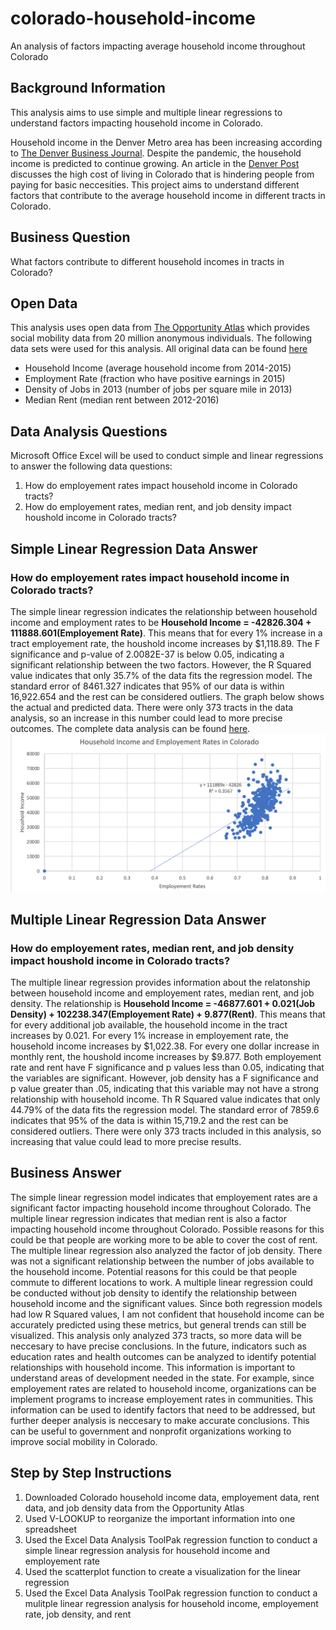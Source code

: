 # colorado-household-income
An analysis of factors impacting average household income throughout Colorado
## Background Information
This analysis aims to use simple and multiple linear regressions to understand factors impacting household income in Colorado. 

Household income in the Denver Metro area has been increasing according to [The Denver Business Journal](https://www.bizjournals.com/denver/news/2020/12/24/denvers-average-income-keeps-growing.html). Despite the pandemic, the household income is predicted to continue growing. An article in the [Denver Post](https://www.denverpost.com/2018/01/05/forget-middle-class-in-denver-it-takes-63000-a-year-for-a-family-to-just-subsist/) discusses the high cost of living in Colorado that is hindering people from paying for basic neccesities. This project aims to understand different factors that contribute to the average household income in different tracts in Colorado.

## Business Question
What factors contribute to different household incomes in tracts in Colorado?

## Open Data
This analysis uses open data from [The Opportunity Atlas](https://opportunityatlas.org) which provides social mobility data from 20 million anonymous individuals. 
The following data sets were used for this analysis. All original data can be found [here](https://github.com/cshah13/colorado-household-income/blob/main/Original%20Data.xlsx)
- Household Income (average household income from 2014-2015)
- Employment Rate (fraction who have positive earnings in 2015)
- Density of Jobs in 2013 (number of jobs per square mile in 2013)
- Median Rent (median rent between 2012-2016)

## Data Analysis Questions
Microsoft Office Excel will be used to conduct simple and linear regressions to answer the following data questions:
1. How do employement rates impact household income in Colorado tracts?
2. How do employement rates, median rent, and job density impact houshold income in Colorado tracts?

## Simple Linear Regression Data Answer
### How do employement rates impact household income in Colorado tracts?
The simple linear regression indicates the relationship between household income and employment rates to be __Household Income = -42826.304 + 111888.601(Employement Rate)__. This means that for every 1% increase in a tract employement rate, the houshold income increases by $1,118.89. The F significance and p-value of 2.0082E-37 is below 0.05, indicating a significant relationship between the two factors. However, the R Squared value indicates that only 35.7% of the data fits the regression model. The standard error of 8461.327  indicates that 95% of our data is within 16,922.654 and the rest can be considered outliers. The graph below shows the actual and predicted data. There were only 373 tracts in the data analysis, so an increase in this number could lead to more precise outcomes. The complete data analysis can be found [here](https://github.com/cshah13/colorado-household-income/blob/main/Data%20Analysis.xlsx).
![alttext](https://github.com/cshah13/colorado-household-income/blob/main/Simple%20Linear%20Regression%20Graph.png)

## Multiple Linear Regression Data Answer
### How do employement rates, median rent, and job density impact houshold income in Colorado tracts?
The multiple linear regression provides information about the relatonship between household income and employement rates, median rent, and job density. The relationship is __Household Income = -46877.601 + 0.021(Job Density) + 102238.347(Employement Rate) + 9.877(Rent)__. This means that for every additional job available, the household income in the tract increases by 0.021. For every 1% increase in employement rate, the household income increases by $1,022.38. For every one dollar increase in monthly rent, the houshold income increases by $9.877. Both employement rate and rent have F significance and p values less than 0.05, indicating that the variables are significant. However, job density has a F significance and p value greater than .05, indicating that this variable may not have a strong relationship with household income. Th R Squared value indicates that only 44.79% of the data fits the regression model. The standard error of 7859.6 indicates that 95% of the data is within 15,719.2 and the rest can be considered outliers. There were only 373 tracts included in this analysis, so increasing that value could lead to more precise results. 

## Business Answer
The simple linear regression model indicates that employement rates are a significant factor impacting household income throughout Colorado. The multiple linear regression indicates that median rent is also a factor impacting household income throughout Colorado. Possible reasons for this could be that people are working more to be able to cover the cost of rent. The multiple linear regression also analyzed the factor of job density. There was not a significant relationship between the number of jobs available to the household income. Potential reasons for this could be that people commute to different locations to work. A multiple linear regression could be conducted without job density to identify the relationship between household income and the significant values. Since both regression models had low R Squared values, I am not confident that household income can be accurately predicted using these metrics, but general trends can still be visualized. This analysis only analyzed 373 tracts, so more data will be neccesary to have precise conclusions. In the future, indicators such as education rates and health outcomes can be analyzed to identify potential relationships with household income. This information is important to understand areas of development needed in the state. For example, since employement rates are related to household income, organizations can be implement programs to increase employement rates in communities. This information can be used to identify factors that need to be addressed, but further deeper analysis is neccesary to make accurate conclusions. This can be useful to government and nonprofit organizations working to improve social mobility in Colorado.

## Step by Step Instructions
1. Downloaded Colorado household income data, employement data, rent data, and job density data from the Opportunity Atlas
2. Used V-LOOKUP to reorganize the important information into one spreadsheet
3. Used the Excel Data Analysis ToolPak regression function to conduct a simple linear regression analysis for household income and employement rate
4. Used the scatterplot function to create a visualization for the linear regression
5. Used the Excel Data Analysis ToolPak regression function to conduct a mulitple linear regression analysis for household income, employement rate, job density, and rent

